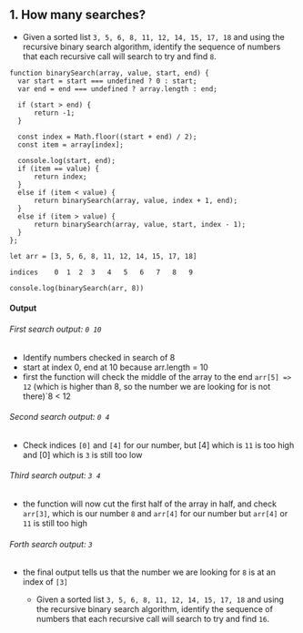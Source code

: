 ## 1. How many searches?
  - Given a sorted list `3, 5, 6, 8, 11, 12, 14, 15, 17, 18` and using the recursive binary search algorithm, identify the sequence of numbers that each recursive call will search to try and find `8`.
  
  
  ```
  function binarySearch(array, value, start, end) {
    var start = start === undefined ? 0 : start;
    var end = end === undefined ? array.length : end;

    if (start > end) {
        return -1;
    }

    const index = Math.floor((start + end) / 2);
    const item = array[index];

    console.log(start, end);
    if (item == value) {
        return index;
    }
    else if (item < value) {
        return binarySearch(array, value, index + 1, end);
    }
    else if (item > value) {
        return binarySearch(array, value, start, index - 1);
    }
};
  ```  
  ```
let arr = [3, 5, 6, 8, 11, 12, 14, 15, 17, 18]
  
indices    0  1  2  3   4   5   6   7   8   9  

```
```
console.log(binarySearch(arr, 8))
```

#### Output

###### First search output: ```0 10```
- Identify numbers checked in search of 8
- start at index 0, end at 10 because arr.length = 10
- first the function will check the middle of the array to the end `arr[5] => 12` (which is higher than 8, so the number we are looking for is not there)`8 < 12

###### Second search output: ```0 4```
- Check indices `[0]` and `[4]` for our number, but [4] which is `11` is too high and [0] which is `3` is still too low

###### Third search output: ```3 4```
- the function will now cut the first half of the array in half, and check `arr[3]`, which is our number `8` and `arr[4]` for our number but `arr[4]` or `11` is still too high

###### Forth search output: ```3```
- the final output tells us that the number we are looking for `8` is at an index of `[3]`
  
  - Given a sorted list `3, 5, 6, 8, 11, 12, 14, 15, 17, 18` and using the recursive binary search algorithm, identify the sequence of numbers that each recursive call will search to try and find `16`.
